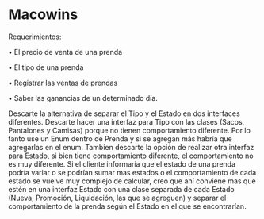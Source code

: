 # Macowins

Requerimientos: 

•	El precio de venta de una prenda

•	El tipo de una prenda

•	Registrar las ventas de prendas

•	Saber las ganancias de un determinado día.

Descarte la alternativa de separar el Tipo y el Estado en dos interfaces diferentes. 
Descarte hacer una interfaz para Tipo con las clases (Sacos, Pantalones y Camisas) porque no tienen comportamiento diferente. Por lo tanto use un Enum dentro de Prenda y si se agregan más habría que agregarlas en el enum.
Tambien descarte la opción de realizar otra interfaz para Estado, si bien tiene comportamiento diferente, el comportamiento no es muy diferente. Si el cliente informaría que el estado de una prenda podría variar o se podrían sumar mas estados o el comportamiento de cada estado se vuelve muy complejo de calcular, creo que ahí conviene mas que estén en una interfaz Estado con una clase separada de cada Estado (Nueva, Promoción, Liquidación, las que se agreguen) y separar el comportamiento de la prenda según el Estado en el que se encontrarían.
